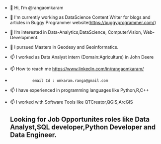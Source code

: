- 👋 Hi, I’m @rangaomkaram
- 👀 I'm currently working as DataScience Content Writer for blogs and articles in Buggy Programmer website(https://buggyprogrammer.com/)
- 👀 I’m interested in Data-Analytics,DataScience, ComputerVision, Web-Development.
- 🌱 I  pursued Masters in Geodesy and Geoinformatics.
- 📫 I worked as Data Analyst intern (Domain:Agriculture) in John Deere
- 📫 How to reach me https://www.linkedin.com/in/rangaomkaram/
-               email Id : omkaram.ranga@gmail.com

- 📫 I have experienced in programming languages like Python,R,C++
- 📫 I worked with Software Tools like QTCreator,QGIS,ArcGIS

  ## Looking for Job Opportunites roles like Data Analyst,SQL developer,Python Developer and Data Engineer.
<!---
rangaomkaram/rangaomkaram is a ✨ special ✨ repository because its `README.md` (this file) appears on your GitHub profile.
You can click the Preview link to take a look at your changes.
--->

